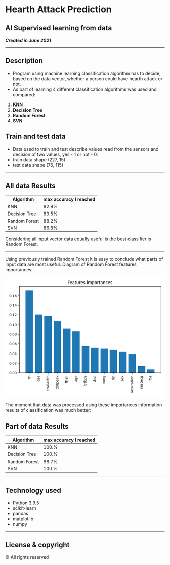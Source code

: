 # Hearth Attack Prediction
## AI Supervised learning from data
***Created in June 2021***

---

## Description
- Program using machine learning classification algorithm has to decide, based on the data vector, whether a person could have hearth attack or not.
- As part of learning 4 different classification algorithms was used and compared:

1. **KNN**
2. **Decision Tree**
3. **Random Forest**
4. **SVN**

## Train and test data
- Data used to train and test describe values read from the sensors and decision of two values, yes - 1 or not - 0.
- train data shape (227, 15)
- test data shape (76, 115)
---

## All data Results 
Algorithm       | max accuracy I reached    |
 -------------- | ------------------------- |
KNN             |           82.9%           |
Decision Tree   |           89.5%           |
Random Forest   |           88.2%           |
SVN             |           86.8%           |

Considering all input vector data equally useful is the best classifier is Random Forest. 

---
Using previously trained Random Forest it is easy to conclude what parts of input data are most useful.
Diagram of Random Forest features importances:

![features_importances_diagram](diagrams/features_importances.png)

The moment that data was processed using these importances information results of classification was much better:

## Part of data Results
Algorithm       | max accuracy I reached    |
 -------------- | ------------------------- |
KNN             |           100.%           |
Decision Tree   |           100.%           |
Random Forest   |           98.7%           |
SVN             |           100.%           |
---

## Technology used
+ Python 3.9.5
+ scikit-learn
+ pandas
+ matplotlib
+ numpy

---

## License & copyright
© All rights reserved
